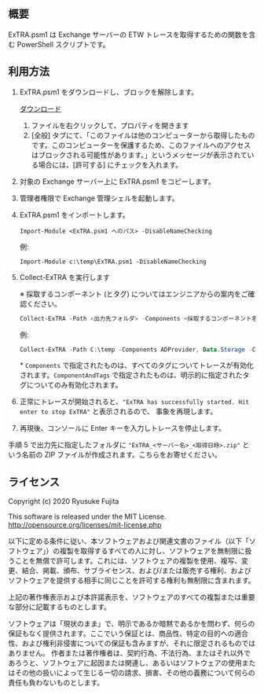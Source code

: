 ## 概要
ExTRA.psm1 は Exchange サーバーの ETW トレースを取得するための関数を含む PowerShell スクリプトです。

## 利用方法

1. ExTRA.psm1 をダウンロードし、ブロックを解除します。

    [ダウンロード](https://github.com/jpmessaging/ExTRA/releases/download/v2020-12-18/ExTRA.psm1)

   1. ファイルを右クリックして、プロパティを開きます
   2. [全般] タブにて、「このファイルは他のコンピューターから取得したものです。このコンピューターを保護するため、このファイルへのアクセスはブロックされる可能性があります。」というメッセージが表示されている場合には、[許可する] にチェックを入れます。

2. 対象の Exchange サーバー上に ExTRA.psm1 をコピーします。
3. 管理者権限で Exchange 管理シェルを起動します。
4. ExTRA.psm1 をインポートします。

    ```
    Import-Module <ExTRA.psm1 へのパス> -DisableNameChecking
    ```
    例:
    ```
    Import-Module c:\temp\ExTRA.psm1 -DisableNameChecking
    ```

5. Collect-ExTRA を実行します

    ※ 採取するコンポーネント (とタグ) についてはエンジニアからの案内をご確認ください。

    ```PowerShell
    Collect-ExTRA -Path <出力先フォルダ> -Components <採取するコンポーネント名の配列> -ComponentAndTags <採取するコンポーネントとタグのハッシュテーブル>
    ```

    例:
    ```PowerShell
    Collect-ExTRA -Path C:\temp -Components ADProvider, Data.Storage -ComponentAndTags @{'SystemLogging'= 'SystemNet,SystemNetSocket'}
    ```

    \* `Components` で指定されたものは、すべてのタグについてトレースが有効化されます。`ComponentAndTags` で指定されたものは、明示的に指定されたタグについてのみ有効化されます。


6. 正常にトレースが開始されると、`"ExTRA has successfully started. Hit enter to stop ExTRA"` と表示されるので、 事象を再現します。
7. 再現後、コンソールに Enter キーを入力しトレースを停止します。


手順 5 で出力先に指定したフォルダに `"ExTRA_<サーバー名>_<取得日時>.zip"` という名前の ZIP ファイルが作成されます。こちらをお寄せください。

## ライセンス
Copyright (c) 2020 Ryusuke Fujita

This software is released under the MIT License.  
http://opensource.org/licenses/mit-license.php

以下に定める条件に従い、本ソフトウェアおよび関連文書のファイル（以下「ソフトウェア」）の複製を取得するすべての人に対し、ソフトウェアを無制限に扱うことを無償で許可します。これには、ソフトウェアの複製を使用、複写、変更、結合、掲載、頒布、サブライセンス、および/または販売する権利、およびソフトウェアを提供する相手に同じことを許可する権利も無制限に含まれます。

上記の著作権表示および本許諾表示を、ソフトウェアのすべての複製または重要な部分に記載するものとします。

ソフトウェアは「現状のまま」で、明示であるか暗黙であるかを問わず、何らの保証もなく提供されます。ここでいう保証とは、商品性、特定の目的への適合性、および権利非侵害についての保証も含みますが、それに限定されるものではありません。 作者または著作権者は、契約行為、不法行為、またはそれ以外であろうと、ソフトウェアに起因または関連し、あるいはソフトウェアの使用またはその他の扱いによって生じる一切の請求、損害、その他の義務について何らの責任も負わないものとします。
